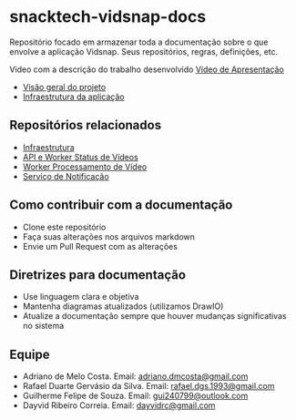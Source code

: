 # snacktech-vidsnap-docs
Repositório focado em armazenar toda a documentação sobre o que envolve a aplicação Vidsnap. Seus repositórios, regras, definições, etc.

Video com a descrição do trabalho desenvolvido
[Vídeo de Apresentação](https://www.youtube.com/watch?v=taFV9VdW6Mw)

- [Visão geral do projeto](docs/arquitetura/visao-geral.md)
- [Infraestrutura da aplicação](docs/arquitetura/infra.md)

## Repositórios relacionados

- [Infraestrutura](https://github.com/SnackTechTeam/snapvid-infra)
- [API e Worker Status de Vídeos](https://github.com/SnackTechTeam/snacktech-vidsnap-api)
- [Worker Processamento de Vídeo](https://github.com/SnackTechTeam/snacktech-vidsnap-worker-video)
- [Serviço de Notificação](https://github.com/SnackTechTeam/snacktech-vidsnap-lambda-notification)

## Como contribuir com a documentação

- Clone este repositório
- Faça suas alterações nos arquivos markdown
- Envie um Pull Request com as alterações

## Diretrizes para documentação

- Use linguagem clara e objetiva
- Mantenha diagramas atualizados (utilizamos DrawIO)
- Atualize a documentação sempre que houver mudanças significativas no sistema

## Equipe
* Adriano de Melo Costa. Email: adriano.dmcosta@gmail.com
* Rafael Duarte Gervásio da Silva. Email: rafael.dgs.1993@gmail.com
* Guilherme Felipe de Souza. Email: gui240799@outlook.com
* Dayvid Ribeiro Correia. Email: dayvidrc@gmail.com
